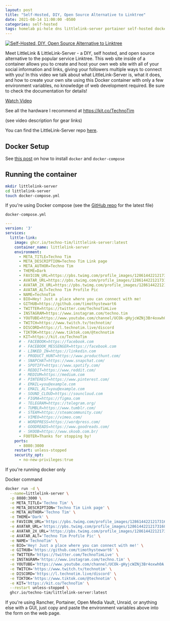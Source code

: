 ```yaml
---
layout: post
title: "Self-Hosted, DIY, Open Source Alternative to Linktree"
date: 2021-08-14 11:00:00 -0500
categories: self-hosted
tags: homelab pi-hole dns littlelink-server portainer self-hosted docker rancher
---
```


[![Self-Hosted, DIY, Open Source Alternative to Linktree](https://img.youtube.com/vi/42SqfI_AjXU/0.jpg)](https://www.youtube.com/watch?v=42SqfI_AjXU "Self-Hosted, DIY, Open Source Alternative to Linktree")

Meet LittleLink & LittleLink-Server  - a DIY, self hosted, and open source alternative to the popular service Linktree.  This web site inside of a container allows you to create and host your own web site with all of your social information and links, giving your followers multiple ways to connect with you!  In this video we talk about what LittleLink-Server is, what it does, and how to create your own site using this Docker container with only a few environment variables, no knowledge of web development required.  Be sure to check the documentation for details!

[Watch Video](https://www.youtube.com/watch?v=42SqfI_AjXU)

See all the hardware I recommend at <https://kit.co/TechnoTim>

(see video description for gear links)

You can find the LittleLink-Server repo [here](https://github.com/techno-tim/littlelink-server).

## Docker Setup

See [this post](https://docs.technotim.live/posts/docker-compose-install/) on how to install `docker` and `docker-compose`

## Running the container

```bash
mkdir littlelink-server
cd littlelink-server
touch docker-compose.yml
```

If you're using Docker compose (see the [GitHub repo](https://github.com/techno-tim/littlelink-server) for the latest file)

`docker-compose.yml`

```yml
---
version: '3'
services:
  little-link:
    image: ghcr.io/techno-tim/littlelink-server:latest
    container_name: littlelink-server
    environment:
      - META_TITLE=Techno Tim
      - META_DESCRIPTION=Techno Tim Link page
      - META_AUTHOR=Techno Tim
      - THEME=Dark
      - FAVICON_URL=https://pbs.twimg.com/profile_images/1286144221217316864/qIAsKOpB_200x200.jpg
      - AVATAR_URL=https://pbs.twimg.com/profile_images/1286144221217316864/qIAsKOpB_200x200.jpg
      - AVATAR_2X_URL=https://pbs.twimg.com/profile_images/1286144221217316864/qIAsKOpB_400x400.jpg
      - AVATAR_ALT=Techno Tim Profile Pic
      - NAME=TechnoTim
      - BIO=Hey! Just a place where you can connect with me!
      - GITHUB=https://github.com/timothystewart6
      - TWITTER=https://twitter.com/TechnoTimLive
      - INSTAGRAM=https://www.instagram.com/techno.tim
      - YOUTUBE=https://www.youtube.com/channel/UCOk-gHyjcWZNj3Br4oxwh0A
      - TWITCH=https://www.twitch.tv/technotim/
      - DISCORD=https://l.technotim.live/discord
      - TIKTOK=https://www.tiktok.com/@technotim
      - KIT=https://kit.co/TechnoTim
      # - FACEBOOK=https://facebook.com
      # - FACEBOOK_MESSENGER=https://facebook.com
      # - LINKED_IN=https://linkedin.com
      # - PRODUCT_HUNT=https://www.producthunt.com/
      # - SNAPCHAT=https://www.snapchat.com/
      # - SPOTIFY=https://www.spotify.com/
      # - REDDIT=https://www.reddit.com/
      # - MEDIUM=https://medium.com
      # - PINTEREST=https://www.pinterest.com/
      # - EMAIL=you@example.com
      # - EMAIL_ALT=you@example.com
      # - SOUND_CLOUD=https://souncloud.com
      # - FIGMA=https://figma.com
      # - TELEGRAM=https://telegram.org/
      # - TUMBLR=https://www.tumblr.com/
      # - STEAM=https://steamcommunity.com/
      # - VIMEO=https://vimeo.com/
      # - WORDPRESS=https://wordpress.com/
      # - GOODREADS=https://www.goodreads.com/
      # - SKOOB=https://www.skoob.com.br/
      - FOOTER=Thanks for stopping by!
    ports:
      - 8080:3000
    restart: unless-stopped
    security_opt:
      - no-new-privileges:true
```

If you're running docker only

Docker command

```bash
docker run -d \
  --name=littlelink-server \
  -p 8080:3000 \
  -e META_TITLE='Techno Tim' \
  -e META_DESCRIPTION='Techno Tim Link page' \
  -e META_AUTHOR='Techno Tim' \
  -e THEME='Dark' \
  -e FAVICON_URL='https://pbs.twimg.com/profile_images/1286144221217316864/qIAsKOpB_200x200.jpg' \
  -e AVATAR_URL='https://pbs.twimg.com/profile_images/1286144221217316864/qIAsKOpB_200x200.jpg' \
  -e AVATAR_2X_URL='https://pbs.twimg.com/profile_images/1286144221217316864/qIAsKOpB_400x400.jpg' \
  -e AVATAR_ALT='Techno Tim Profile Pic' \
  -e NAME='TechnoTim' \
  -e BIO='Hey! Just a place where you can connect with me!' \
  -e GITHUB='https://github.com/timothystewart6' \
  -e TWITTER='https://twitter.com/TechnoTimLive' \
  -e INSTAGRAM='https://www.instagram.com/techno.tim' \
  -e YOUTUBE='https://www.youtube.com/channel/UCOk-gHyjcWZNj3Br4oxwh0A' \
  -e TWITCH='https://www.twitch.tv/technotim' \
  -e DISCORD='https://l.technotim.live/discord' \
  -e TIKTOK='https://www.tiktok.com/@technotim' \
  -e KIT='https://kit.co/TechnoTim' \
  --restart unless-stopped \
  ghcr.io/techno-tim/littlelink-server:latest
```

If you're using Rancher, Portainer, Open Media Vault, Unraid, or anything else with a GUI, just copy and paste the environment variables above into the form on the web page.

